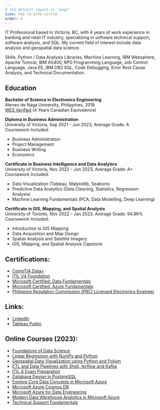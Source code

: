 ```yaml
---
# the default layout is 'page'
icon: fas fa-info-circle
order: 4
---
```


IT Professional based in Victoria, BC, with 4 years of work experience in banking and retail IT industry, specializing in software technical support, software analysis, and SQL. My current field of interest include data analysis and geospatial data science.

Skills: Python / Data Analysis Libraries, Machine Learning, IBM  Websphere, Apache Tomcat, IBM AS400, RPG Programming Language, Job Control Language, Java EE, IBM DB2 SQL, Code Debugging, Error Root Cause Analysis, and Technical Documentation.

## Education
**Bachelor of Science in Electronics Engineering** \
Ateneo de Naga University, Philippines, 2018 \
[WES Verified](https://badges.wes.org/Evidence?i=13e8d792-72e1-490f-a9e2-3250e9f63473&type=ca) (4 Years Canadian Equivalence)

**Diploma in Business Administration** \
University of Victoria, Sep 2021 - Jun 2023, Average Grade: A \
Coursework Included:
- Business Administration
- Project Management
- Business Writing
- Economics

**Certificate in Business Intelligence and Data Analytics** \
University of Victoria, Nov 2022 - Jun 2023, Average Grade: A+ \
Coursework Included:
- Data Visualization (Tableau, Matplotlib, Seaborn)
- Predictive Data Analytics (Data Cleaning, Statistics, Regression Analysis)
- Machine Learning Fundamentals (PCA, Data Modelling, Deep Learning)

**Certificate in GIS, Mapping, and Spatial Analysis** \
University of Toronto, Nov 2022 - Jan 2023, Average Grade: 94.86% \
Coursework Included:
- Introduction to GIS Mapping
- Data Acquisition and Map Design
- Spatial Analysis and Satellite Imagery
- GIS, Mapping, and Spatial Analysis Capstone


## Certifications:
* [CompTIA Data+](https://www.credly.com/badges/db7221a5-10d0-4f4d-9334-340813a3b4d6)
* [ITIL V4 Foundation](https://media.licdn.com/dms/image/D562DAQHc1FEsnnJs8A/profile-treasury-document-cover-images_1280/0/1688703133118?e=1693782000&v=beta&t=0VfJNLHATWgVzskH3_2C1QXBLbhQe1Igz5mtc42bEt0)
* [Microsoft Certified: Data Fundamentals](https://www.credly.com/badges/d8adba91-a76c-4fb5-8019-4c10999f05b1)
* [Microsoft Certified: Azure Fundamentals](https://www.credly.com/badges/3c9f1c59-0a21-4f28-90f3-b76af058a6d4)
* [Philippine Regulation Commission (PRC) Licensed Electronics Engineer](https://www.prc.gov.ph/sites/default/files/EE1018-alpha.pdf)

## Links:
* [LinkedIn](https://www.linkedin.com/in/floresromarico/)
* [Tableau Public](https://public.tableau.com/app/profile/roma.rico.flores) 

## Online Courses (2023):
* [Foundations of Data Science](https://www.coursera.org/account/accomplishments/verify/WY4Q97CFPN7L)
* [Linear Regression with NumPy and Python](https://www.coursera.org/account/accomplishments/verify/266M6679SNU5)
* [Geospatial Data Visualization using Python and Folium](https://www.coursera.org/account/accomplishments/verify/YESPNYG55XKT)
* [ETL and Data Pipelines with Shell, Airflow and Kafka](https://www.coursera.org/account/accomplishments/verify/WJ3HV3KWVG6V)
* [ITIL 4 Exam Preparation](https://www.coursera.org/account/accomplishments/verify/9PCG9VCF2E42)
* [Database Design in PostgreSQL](https://www.coursera.org/account/accomplishments/verify/WWBGV6A8UEMD)
* [Explore Core Data Concepts in Microsoft Azure](https://www.coursera.org/account/accomplishments/verify/CL4GV6T9SB64)
* [Microsoft Azure Cosmos DB](https://www.coursera.org/account/accomplishments/verify/A2T9KN3B4RKY)
* [Microsoft Azure for Data Engineering](https://www.coursera.org/account/accomplishments/verify/RNWPWMGA3QKU)
* [Modern Data Warehouse Analytics in Microsoft Azure](https://www.coursera.org/account/accomplishments/verify/ADXPVB639ZZ8)
* [Technical Support Fundamentals](https://www.coursera.org/account/accomplishments/verify/F3VGBMJ5PXU3)